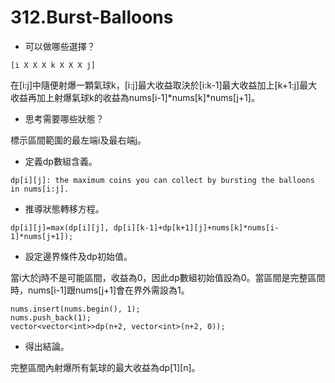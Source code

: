 # 312.Burst-Balloons

- 可以做哪些選擇？

```
[i X X X k X X X j]
```

在[i:j]中隨便射爆一顆氣球k，[i:j]最大收益取決於[i:k-1]最大收益加上[k+1:j]最大收益再加上射爆氣球k的收益為nums[i-1]*nums[k]*nums[j+1]。

- 思考需要哪些狀態？

標示區間範圍的最左端i及最右端j。

- 定義dp數組含義。

```
dp[i][j]: the maximum coins you can collect by bursting the balloons in nums[i:j].
```

- 推導狀態轉移方程。

```
dp[i][j]=max(dp[i][j], dp[i][k-1]+dp[k+1][j]+nums[k]*nums[i-1]*nums[j+1]);
```

- 設定邊界條件及dp初始值。

當i大於j時不是可能區間，收益為0，因此dp數組初始值設為0。當區間是完整區間時，nums[i-1]跟nums[j+1]會在界外需設為1。

```
nums.insert(nums.begin(), 1);
nums.push_back(1);
vector<vector<int>>dp(n+2, vector<int>(n+2, 0));
```

- 得出結論。

完整區間內射爆所有氣球的最大收益為dp[1][n]。
